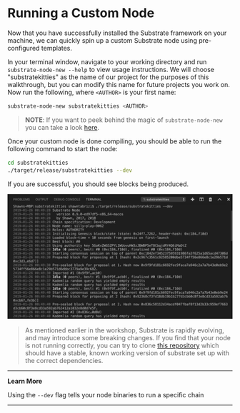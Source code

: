 Running a Custom Node
===

Now that you have successfully installed the Substrate framework on your machine, we can quickly spin up a custom Substrate node using pre-configured templates.

In your terminal window, navigate to your working directory and run `substrate-node-new --help` to view usage instructions. We will choose "substratekitties" as the name of our project for the purposes of this walkthrough, but you can modify this name for future projects you work on. Now run the following, where `<AUTHOR>` is your first name:

```bash
substrate-node-new substratekitties <AUTHOR>
```

> **NOTE**: If you want to peek behind the magic of `substrate-node-new` you can take a look [here](https://github.com/paritytech/substrate-up/blob/master/substrate-node-new).

Once your custom node is done compiling, you should be able to run the following command to start the node:

```bash
cd substratekitties
./target/release/substratekitties --dev
```

If you are successful, you should see blocks being produced.

![An image of the node producing new blocks](./assets/building-blocks.png)

> As mentioned earlier in the workshop, Substrate is rapidly evolving, and may introduce some breaking changes. If you find that your node is not running correctly, you can try to clone [this repository](https://github.com/shawntabrizi/substrate-package) which should have a stable, known working version of substrate set up with the correct dependencies.

---
**Learn More**

Using the `--dev` flag tells your node binaries to run a specific chain 

---
